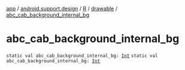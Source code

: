[app](../../../index.md) / [android.support.design](../../index.md) / [R](../index.md) / [drawable](index.md) / [abc_cab_background_internal_bg](.)

# abc_cab_background_internal_bg

`static val abc_cab_background_internal_bg: `[`Int`](https://kotlinlang.org/api/latest/jvm/stdlib/kotlin/-int/index.html)
`static val abc_cab_background_internal_bg: `[`Int`](https://kotlinlang.org/api/latest/jvm/stdlib/kotlin/-int/index.html)